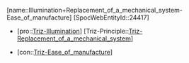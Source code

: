 ﻿---
type: TrizContradiction
aliases:
- Illumination+Replacement_of_a_mechanical_system-Ease_of_manufacture
license: CC BY-SA 4.0
copyright: https://github.com/SpocWeb
IsDeleted: false
IsReadOnly: false
Confidential: public
tags: 
- Triz/Contradiction
---
[name::Illumination+Replacement_of_a_mechanical_system-Ease_of_manufacture]
[SpocWebEntityId::24417]
+ [pro::[Triz-Illumination](tech/Triz/Parameter/Triz-Illumination.md)]
[Triz-Principle::[Triz-Replacement_of_a_mechanical_system](tech/Triz/Principle/Triz-Replacement_of_a_mechanical_system.md)]
- [con::[Triz-Ease_of_manufacture](tech/Triz/Parameter/Triz-Ease_of_manufacture.md)]

